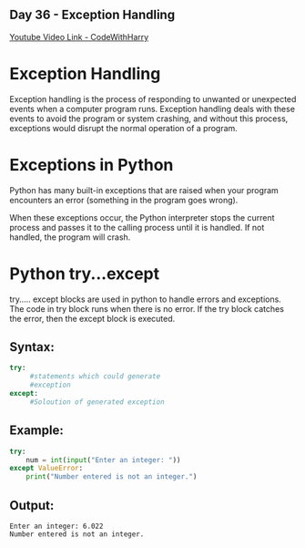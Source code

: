 ## Day 36 - Exception Handling

[Youtube Video Link - CodeWithHarry](https://youtu.be/4LKo6dlku7M)

# Exception Handling

Exception handling is the process of responding to unwanted or unexpected events when a computer program runs. Exception handling deals with these events to avoid the program or system crashing, and without this process, exceptions would disrupt the normal operation of a program.

# Exceptions in Python

Python has many built-in exceptions that are raised when your program encounters an error (something in the program goes wrong).

When these exceptions occur, the Python interpreter stops the current process and passes it to the calling process until it is handled. If not handled, the program will crash.

# Python try...except

try….. except blocks are used in python to handle errors and exceptions. The code in try block runs when there is no error. If the try block catches the error, then the except block is executed.

## Syntax:

```python
try:
     #statements which could generate
     #exception
except:
     #Soloution of generated exception
```

## Example:

```python
try:
    num = int(input("Enter an integer: "))
except ValueError:
    print("Number entered is not an integer.")
```

## Output:

```
Enter an integer: 6.022
Number entered is not an integer.
```
